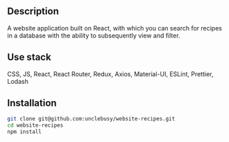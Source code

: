 ## Description
A website application built on React, with which you can search for recipes in a database with the ability to subsequently view and filter.

## Use stack
CSS, JS, React, React Router, Redux, Axios, Material-UI, ESLint, Prettier, Lodash

## Installation
```sh
git clone git@github.com:unclebusy/website-recipes.git
cd website-recipes
npm install
```
